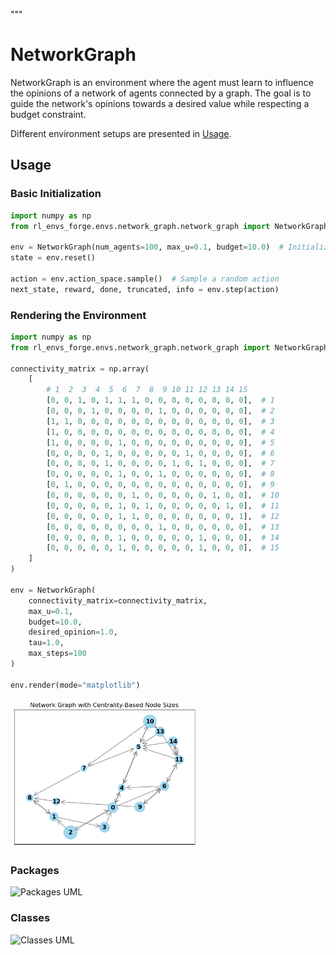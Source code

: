 """
# NetworkGraph

NetworkGraph is an environment where the agent must learn to influence the opinions of a network of agents connected by a graph. The goal is to guide the network's opinions towards a desired value while respecting a budget constraint.

Different environment setups are presented in [Usage](#usage).

## Usage

### Basic Initialization

```python
import numpy as np
from rl_envs_forge.envs.network_graph.network_graph import NetworkGraph

env = NetworkGraph(num_agents=100, max_u=0.1, budget=10.0)  # Initialize with 100 agents
state = env.reset()

action = env.action_space.sample()  # Sample a random action
next_state, reward, done, truncated, info = env.step(action)
```


### Rendering the Environment
```python
import numpy as np
from rl_envs_forge.envs.network_graph.network_graph import NetworkGraph

connectivity_matrix = np.array(
    [
        # 1  2  3  4  5  6  7  8  9 10 11 12 13 14 15
        [0, 0, 1, 0, 1, 1, 1, 0, 0, 0, 0, 0, 0, 0, 0],  # 1
        [0, 0, 0, 1, 0, 0, 0, 0, 1, 0, 0, 0, 0, 0, 0],  # 2
        [1, 1, 0, 0, 0, 0, 0, 0, 0, 0, 0, 0, 0, 0, 0],  # 3
        [1, 0, 0, 0, 0, 0, 0, 0, 0, 0, 0, 0, 0, 0, 0],  # 4
        [1, 0, 0, 0, 0, 1, 0, 0, 0, 0, 0, 0, 0, 0, 0],  # 5
        [0, 0, 0, 0, 1, 0, 0, 0, 0, 0, 1, 0, 0, 0, 0],  # 6
        [0, 0, 0, 0, 1, 0, 0, 0, 0, 1, 0, 1, 0, 0, 0],  # 7
        [0, 0, 0, 0, 0, 1, 0, 0, 1, 0, 0, 0, 0, 0, 0],  # 8
        [0, 1, 0, 0, 0, 0, 0, 0, 0, 0, 0, 0, 0, 0, 0],  # 9
        [0, 0, 0, 0, 0, 0, 1, 0, 0, 0, 0, 0, 1, 0, 0],  # 10
        [0, 0, 0, 0, 0, 1, 0, 1, 0, 0, 0, 0, 0, 1, 0],  # 11
        [0, 0, 0, 0, 0, 1, 1, 0, 0, 0, 0, 0, 0, 0, 1],  # 12
        [0, 0, 0, 0, 0, 0, 0, 0, 1, 0, 0, 0, 0, 0, 0],  # 13
        [0, 0, 0, 0, 0, 1, 0, 0, 0, 0, 0, 1, 0, 0, 0],  # 14
        [0, 0, 0, 0, 0, 1, 0, 0, 0, 0, 0, 1, 0, 0, 0],  # 15
    ]
)

env = NetworkGraph(
    connectivity_matrix=connectivity_matrix,
    max_u=0.1,
    budget=10.0,
    desired_opinion=1.0,
    tau=1.0,
    max_steps=100
)

env.render(mode="matplotlib")
```

<img src="../../../docs/figures/network_graph/example.png" alt="NetworkGraph render" width="300">

### Packages

<img src="../../../docs/diagrams/network_graph/packages_network_graph.png" alt="Packages UML" width="300">

### Classes

<img src="../../../docs/diagrams/network_graph/classes_network_graph.png" alt="Classes UML" width="300">